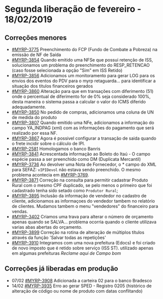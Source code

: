 # Segunda liberação de fevereiro - 18/02/2019

## Correções menores
* [#MYRP-3775](https://devmyrp.atlassian.net/browse/MYRP-3775) Preenchimento do FCP (Fundo de Combate a Pobreza) na emissão de NF de Saída
* [#MYRP-3854](https://devmyrp.atlassian.net/browse/MYRP-3854) Quando emitido uma NFSe que possui retenção de ISS, solucionamos um problema do preenchimento do RESP_RETENCAO (caso fosse selecionada a opção "Sim" em ISS Retido)
* [#MYRP-3856](https://devmyrp.atlassian.net/browse/MYRP-3856) Adicionamos um monitoramento para gerar LOG para os envios dos eventos do PDV para o myrp retaguarda... para identificar a situação dos titulos financeiros gerados 
* [#MYRP-3860](https://devmyrp.atlassian.net/browse/MYRP-3860) Alteração para que em transações com diferimento (51) onde o percentual de diferimento for de 0% seja considerado 100%, desta maneira o sistema passa a calcular o valor do ICMS diferido adequadamente.
* [#MYRP-3850](https://devmyrp.atlassian.net/browse/MYRP-3850) No pedido de compras, adicionamos uma coluna de UN de medida do produto
* [#MYRP-3807](https://devmyrp.atlassian.net/browse/MYRP-3807) Quando emitido uma NFe, adicionamos a informação do campo YA_INDPAG (xml) com as informações do pagamento que será realizado por essa NF.
* [#MYRP-3867](https://devmyrp.atlassian.net/browse/MYRP-3867) Agora é possivel configurar a transação de saida quando o frete incidir sobre o cálculo de IPI.
* [#MYRP-2581](https://devmyrp.atlassian.net/browse/MYRP-2581) Homologamos o banco Banris
* [#MYRP-3841](https://devmyrp.atlassian.net/browse/MYRP-3841) Acrescentada informação ao Boleto do Itaú - O campo espécie passa a ser preenchido como DM (Duplicata Mercantil)
* [#MYRP-3736](https://devmyrp.atlassian.net/browse/MYRP-3736) Ao devolver uma Nota de Fornecedor, o * campo do XML para SEFAZ: `vIPIDevol` não estava sendo preenchido. O mesmo problema acontecia em [#MYRP-3769](https://devmyrp.atlassian.net/browse/MYRP-3769).
* [#MYRP-3871](https://devmyrp.atlassian.net/browse/MYRP-3871) Correção na consulta para permitir cadastrar Produto Rural com o mesmo CPF duplicado, se pelo menos o primeiro que foi cadastrado tenha sido setado como `Produtor Rural`;
* [#MYRP-3895](https://devmyrp.atlassian.net/browse/MYRP-3895) Inclusão da informação de vendedor no cadastro de cliente, adicionamos as informaçoes do vendedor tambem no relatório de clientes. Mudamos tambem o menu "vendedores" do financeiro para vendas. 
* [#MYRP-3402](https://devmyrp.atlassian.net/browse/MYRP-3402) Criamos uma trava para alterar o número de orçamento apenas quando se SALVA... problema ocorria quando o cliente utilizava varias abas abertas do orçamento.
* [#MYRP-3899](https://devmyrp.atlassian.net/browse/MYRP-3899) Correção na rotina de alteração de múltiplos títulos através da função 'Salvar todas as repetições'
* [#MYRP-3910](https://devmyrp.atlassian.net/browse/MYRP-3910) Integramos com uma nova prefeitura (Edocs) e foi criado de novo imposto que é retido sobre serviço (ISS ST).
 utilizado apenas em algumas prefeituras *Reclame aqui de Campo bom*

## Correções já liberadas em produção
* 07/02 [#MYRP-3908](https://devmyrp.atlassian.net/browse/MYRP-3908) Adicionada a carteira 02 para o banco Bradesco
* 14/02 [#MYRP-3935](https://devmyrp.atlassian.net/browse/MYRP-3935) Erro ao gerar SPED - Registro 0205 (histórico de alteração de código ou nome de produto com datas conflitando)
